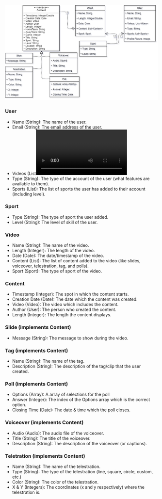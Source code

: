 ![The Domain Model](https://raw.githubusercontent.com/Line98Dev/offline-video-editing/master/Design/DomainModel.png)

### User
- Name (String): The name of the user.
- Email (String): The email address of the user.
- Videos (List<Video>): The list of videos this user has uploaded.
- Type (String): The type of the account of the user (what features are available to them).
- Sports (List<Sports>): The list of sports the user has added to their account (including level).

### Sport
- Type (String): The type of sport the user added.
- Level (String): The level of skill of the user.

### Video
- Name (String): The name of the video.
- Length (Integer): The length of the video.
- Date (Date): The date/timestamp of the video.
- Content (List<Content>): The list of content added to the video (like slides, voiceover, telestration, tag, and polls).
- Sport (Sport): The type of sport of the video.

### Content
- Timestamp (Integer): The spot in which the content starts.
- Creation Date (Date): The date which the content was created.
- Video (Video): The video which includes the content.
- Author (User): The person who created the content.
- Length (Integer): The length the content displays.

### Slide (implements Content)
- Message (String): The message to show during the video.

### Tag (implements Content)
- Name (String): The name of the tag.
- Description (String): The description of the tag/clip that the user created.

### Poll (implements Content)
- Options (Array<String>): A array of selections for the poll
- Answer (Integer): The index of the Options array which is the correct option.
- Closing Time (Date): The date & time which the poll closes.

### Voiceover (implements Content)
- Audio (Audio): The audio file of the voiceover.
- Title (String): The title of the voiceover.
- Description (String): The description of the voiceover (or captions).

### Teletration (implements Content)
- Name (String): The name of the telestration.
- Type (String): The type of the telestration (line, square, circle, custom, etc.)
- Color (String): The color of the telestration.
- X & Y (Integers): The coordinates (x and y respectively) where the telestration is.
